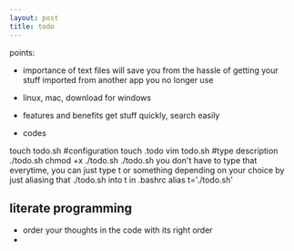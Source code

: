 ```yaml
---
layout: post
title: todo
---
```


points:
- importance of text files
will save you from the hassle of getting your stuff imported from another app you no longer use

- linux, mac, download for windows
- features and benefits
get stuff quickly, search easily
- codes

touch todo.sh
#configuration
touch .todo
vim todo.sh
#type description
./todo.sh
chmod +x ./todo.sh
./todo.sh
you don't have to type that everytime, you can just type t or something depending on your choice by just aliasing that ./todo.sh into t
in .bashrc
alias t='./todo.sh'


## literate programming
- order your thoughts in the code with its right order
- 